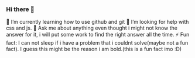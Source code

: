 ### Hi there 👋
🌱 I’m currently learning how to use github and git
🤔 I’m looking for help with css and js.
💬 Ask me about anything even thought i might not know the answer for it, i will put some work to find the right answer all the time.
⚡ Fun fact: I can not sleep if i have a problem that i couldnt solve(maybe not a fun fact). I guess this might be the reason i am bold.(this is a fun fact imo :D)
<!--
**CenkErdonmez/CenkErdonmez** is a ✨ _special_ ✨ repository because its `README.md` (this file) appears on your GitHub profile.

Here are some ideas to get you started:

- 🔭 I’m currently working on ...
- 🌱 I’m currently learning ...
- 👯 I’m looking to collaborate on ...
- 🤔 I’m looking for help with ...
- 💬 Ask me about ...
- 📫 How to reach me: ...
- 😄 Pronouns: ...
- ⚡ Fun fact: ...
-->
